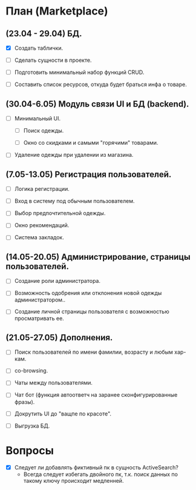 # План (Marketplace)

## (23.04 - 29.04) БД.

- [x] Cоздать таблички.

- [ ] Cделать сущности в проекте.

- [ ] Подготовить минимальный набор функций CRUD.
    
- [ ] Составить список ресурсов, откуда будет браться инфа о товаре.

## (30.04-6.05) Модуль связи UI и БД (backend).

- [ ] Минимальный UI.

   - [ ] Поиск одежды.

   - [ ] Окно со скидками и самыми "горячими" товарами.

- [ ] Удаление одежды при удалении из магазина.

## (7.05-13.05) Регистрация пользователей.

- [ ] Логика регистрации.

- [ ] Вход в систему под обычным пользователем.

- [ ] Выбор предпочтительной одежды.

- [ ] Окно рекомендаций.

- [ ] Система закладок.

## (14.05-20.05) Администрирование, страницы пользователей.

- [ ] Создание роли администратора.

- [ ] Возможность одобрения или отклонения новой одежды администратором..
    
- [ ] Создание личной страницы пользователя с возможностью просматривать ее.

## (21.05-27.05) Дополнения.

- [ ] Поиск пользователей по имени фамилии, возрасту и любым хар-кам.

- [ ] co-browsing.

- [ ] Чаты между пользователями.

- [ ] Чат бот (функция автоответч на заранее сконфигурированные фразы).
    
- [ ] Докрутить UI до "ващпе по красоте".

- [ ] Выгрузка БД.

# Вопросы

- [x] Следует ли добавлять фиктивный пк в сущность ActiveSearch?
   - Всегда следует избегать двойного пк, т.к. поиск данных по такому ключу происходит медленней.